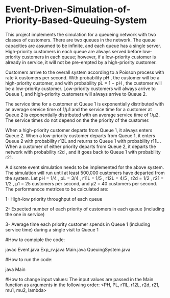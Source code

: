 # Event-Driven-Simulation-of-Priority-Based-Queuing-System 

This project implements the simulation for a queueing network with two classes of customers. There are two queues in the network. The queue capacities are assumed to be inﬁnite, and each queue has a single server. High-priority customers in each queue are always served before low-priority customers in each queue; however, if a low-priority customer is already in service, it will not be pre-empted by a high-priority customer.

Customers arrive to the overall system according to a Poisson process with rate λ customers per second. With probability pH , the customer will be a high-priority customer, and with probability pL = 1 − pH , the customer will be a low-priority customer. Low-priority customers will always arrive to Queue 1, and high-priority customers will always arrive to Queue 2.

The service time for a customer at Queue 1 is exponentially distributed with an average service time of 1/µ1 and the service time for a customer at Queue 2 is exponentially distributed with an average service time of 1/µ2. The service times do not depend on the the priority of the customer.

When a high-priority customer departs from Queue 1, it always enters Queue 2. When a low-priority customer departs from Queue 1, it enters Queue 2 with probability r12L and returns to Queue 1 with probability r11L . When a customer of either priority departs from Queue 2, it departs the network with probability r2d , and it goes back to Queue 1 with probability r21.

A discrete event simulation needs to be implemented for the above system. The simulation will run until at least 500,000 customers have departed from the system. Let pH = 1/4 , pL = 3/4 , r11L = 1/5 , r12L = 4/5 , r2d = 1/2 , r21 = 1/2 , µ1 = 25 customers per second, and µ2 = 40 customers per second. The performancce metrices to be calculated are:

1- High-low priority throughput of each queue

2- Expected number of each priority of customers in each queue (including the one in service)

3- Average time each priority customer spends in Queue 1 (including service time) during a single visit to Queue 1

#How to compiple the code:

javac Event.java Exp_rv.java Main.java QueuingSystem.java

#How to run the code:

java Main


#How to change input values:
The input values are passed in the Main function as arguments in the following order:
<PH, PL, r11L, r12L, r2d, r21, mu1, mu2, lambda>
